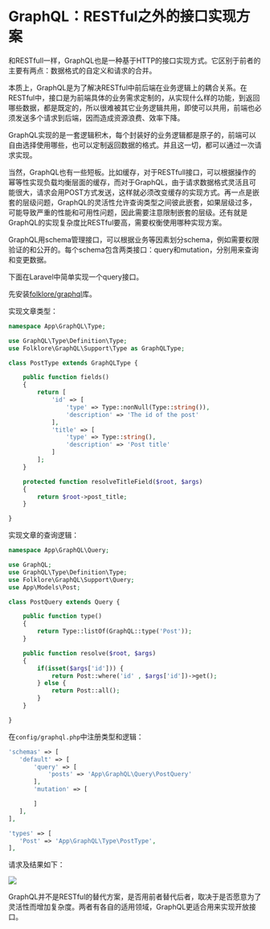 # GraphQL：RESTful之外的接口实现方案


和RESTfull一样，GraphQL也是一种基于HTTP的接口实现方式。它区别于前者的主要有两点：数据格式的自定义和请求的合并。

本质上，GraphQL是为了解决RESTful中前后端在业务逻辑上的耦合关系。在RESTful中，接口是为前端具体的业务需求定制的，从实现什么样的功能，到返回哪些数据，都是既定的，所以很难被其它业务逻辑共用，即使可以共用，前端也必须发送多个请求到后端，因而造成资源浪费、效率下降。

GraphQL实现的是一套逻辑积木，每个封装好的业务逻辑都是原子的，前端可以自由选择使用哪些，也可以定制返回数据的格式。并且这一切，都可以通过一次请求实现。

当然，GraphQL也有一些短板。比如缓存，对于RESTfull接口，可以根据操作的幂等性实现负载均衡层面的缓存，而对于GraphQL，由于请求数据格式灵活且可能很大，请求会用POST方式发送，这样就必须改变缓存的实现方式。再一点是嵌套的层级问题，GraphQL的灵活性允许查询类型之间彼此嵌套，如果层级过多，可能导致严重的性能和可用性问题，因此需要注意限制嵌套的层级。还有就是GraphQL的实现复杂度比RESTful要高，需要权衡使用哪种实现方案。

GraphQL用schema管理接口，可以根据业务等因素划分schema，例如需要权限验证的和公开的。每个schema包含两类接口：query和mutation，分别用来查询和变更数据。

下面在Laravel中简单实现一个query接口。

先安装[folklore/graphql](https://github.com/Folkloreatelier/laravel-graphql)库。

实现文章类型：

```php
namespace App\GraphQL\Type;

use GraphQL\Type\Definition\Type;
use Folklore\GraphQL\Support\Type as GraphQLType;

class PostType extends GraphQLType {

    public function fields()
	{
		return [
			'id' => [
				'type' => Type::nonNull(Type::string()),
				'description' => 'The id of the post'
			],
			'title' => [
				'type' => Type::string(),
				'description' => 'Post title'
			]
		];
	}

    protected function resolveTitleField($root, $args)
	{
		return $root->post_title;
	}

}
```

实现文章的查询逻辑：

```php
namespace App\GraphQL\Query;

use GraphQL;
use GraphQL\Type\Definition\Type;
use Folklore\GraphQL\Support\Query;
use App\Models\Post;

class PostQuery extends Query {

    public function type()
	{
		return Type::listOf(GraphQL::type('Post'));
    }

    public function resolve($root, $args)
	{
		if(isset($args['id'])) {
			return Post::where('id' , $args['id'])->get();
		} else {
			return Post::all();
		}
	}

}
```

在`config/graphql.php`中注册类型和逻辑：

```php
'schemas' => [
   'default' => [
       'query' => [
           'posts' => 'App\GraphQL\Query\PostQuery'
       ],
       'mutation' => [

       ]
   ],
],

'types' => [
   'Post' => 'App\GraphQL\Type\PostType',
],
```

请求及结果如下：

![](https://wx4.sinaimg.cn/large/006tNbRwly1fwvwx9cf6hj30gi0fhmyk.jpg)

GraphQL并不是RESTful的替代方案，是否用前者替代后者，取决于是否愿意为了灵活性而增加复杂度。两者有各自的适用领域，GraphQL更适合用来实现开放接口。


